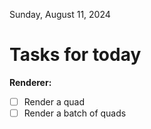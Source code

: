 Sunday, August 11, 2024

# Tasks for today

**Renderer:**
  - [ ] Render a quad
  - [ ] Render a batch of quads
